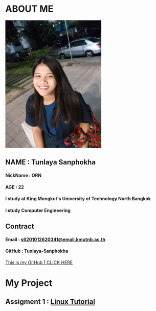 # ABOUT ME

 <img src="137631409_3655718301213663_5053512618541350693_n.jpg" alt="137631409_3655718301213663_5053512618541350693_n" width="300" heigh="300"/>

## NAME : Tunlaya Sanphokha
#### NickName : ORN    
#### AGE : 22
#### I study at  King Mongkut's University of Technology North Bangkok
#### I study Computer Engineering 



## Contract
#### Email : s6201012620341@email.kmutnb.ac.th
#### GitHub : Tunlaya-Sanphokha
[This is my GitHub | CLICK HERE](https://github.com/Tunlaya-Sanphokha)


# My Project
## Assigment 1 : [Linux Tutorial](https://tunlaya-sanphokha.github.io/testlinux.html)
